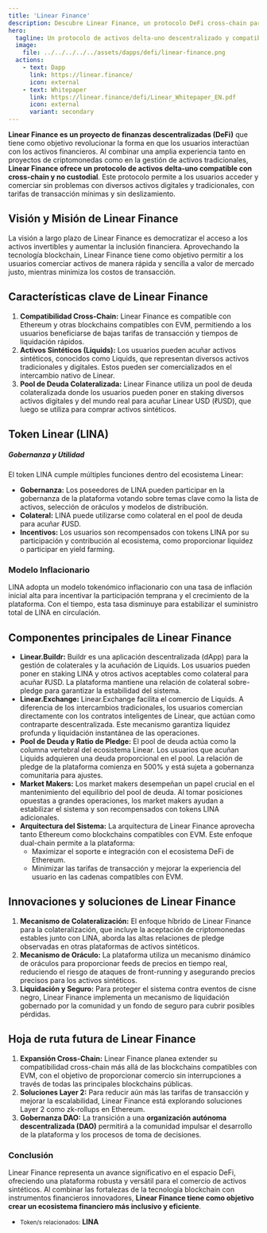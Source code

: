 ```yaml
---
title: 'Linear Finance'
description: Descubre Linear Finance, un protocolo DeFi cross-chain para el comercio de activos sintéticos con bajas tarifas y liquidez profunda.
hero:
  tagline: Un protocolo de activos delta-uno descentralizado y compatible con cross-chain.
  image: 
    file: ../../../../../assets/dapps/defi/linear-finance.png
  actions:
    - text: Dapp
      link: https://linear.finance/
      icon: external
    - text: Whitepaper
      link: https://linear.finance/defi/Linear_Whitepaper_EN.pdf
      icon: external
      variant: secondary
---
```


**Linear Finance es un proyecto de finanzas descentralizadas (DeFi)** que tiene como objetivo revolucionar la forma en que los usuarios interactúan con los activos financieros. Al combinar una amplia experiencia tanto en proyectos de criptomonedas como en la gestión de activos tradicionales, **Linear Finance ofrece un protocolo de activos delta-uno compatible con cross-chain y no custodial**. Este protocolo permite a los usuarios acceder y comerciar sin problemas con diversos activos digitales y tradicionales, con tarifas de transacción mínimas y sin deslizamiento.

## Visión y Misión de Linear Finance
La visión a largo plazo de Linear Finance es democratizar el acceso a los activos invertibles y aumentar la inclusión financiera. Aprovechando la tecnología blockchain, Linear Finance tiene como objetivo permitir a los usuarios comerciar activos de manera rápida y sencilla a valor de mercado justo, mientras minimiza los costos de transacción.

## Características clave de Linear Finance
1. **Compatibilidad Cross-Chain:** Linear Finance es compatible con Ethereum y otras blockchains compatibles con EVM, permitiendo a los usuarios beneficiarse de bajas tarifas de transacción y tiempos de liquidación rápidos.
2. **Activos Sintéticos (Liquids):** Los usuarios pueden acuñar activos sintéticos, conocidos como Liquids, que representan diversos activos tradicionales y digitales. Estos pueden ser comercializados en el intercambio nativo de Linear.
3. **Pool de Deuda Colateralizada:** Linear Finance utiliza un pool de deuda colateralizada donde los usuarios pueden poner en staking diversos activos digitales y del mundo real para acuñar Linear USD (ℓUSD), que luego se utiliza para comprar activos sintéticos.

## Token Linear (LINA)
##### Gobernanza y Utilidad
El token LINA cumple múltiples funciones dentro del ecosistema Linear:
- **Gobernanza:** Los poseedores de LINA pueden participar en la gobernanza de la plataforma votando sobre temas clave como la lista de activos, selección de oráculos y modelos de distribución.
- **Colateral:** LINA puede utilizarse como colateral en el pool de deuda para acuñar ℓUSD.
- **Incentivos:** Los usuarios son recompensados con tokens LINA por su participación y contribución al ecosistema, como proporcionar liquidez o participar en yield farming.

### Modelo Inflacionario
LINA adopta un modelo tokenómico inflacionario con una tasa de inflación inicial alta para incentivar la participación temprana y el crecimiento de la plataforma. Con el tiempo, esta tasa disminuye para estabilizar el suministro total de LINA en circulación.

## Componentes principales de Linear Finance
- **Linear.Buildr:** Buildr es una aplicación descentralizada (dApp) para la gestión de colaterales y la acuñación de Liquids. Los usuarios pueden poner en staking LINA y otros activos aceptables como colateral para acuñar ℓUSD. La plataforma mantiene una relación de colateral sobre-pledge para garantizar la estabilidad del sistema.
- **Linear.Exchange:** Linear.Exchange facilita el comercio de Liquids. A diferencia de los intercambios tradicionales, los usuarios comercian directamente con los contratos inteligentes de Linear, que actúan como contraparte descentralizada. Este mecanismo garantiza liquidez profunda y liquidación instantánea de las operaciones.
- **Pool de Deuda y Ratio de Pledge:** El pool de deuda actúa como la columna vertebral del ecosistema Linear. Los usuarios que acuñan Liquids adquieren una deuda proporcional en el pool. La relación de pledge de la plataforma comienza en 500% y está sujeta a gobernanza comunitaria para ajustes.
- **Market Makers:** Los market makers desempeñan un papel crucial en el mantenimiento del equilibrio del pool de deuda. Al tomar posiciones opuestas a grandes operaciones, los market makers ayudan a estabilizar el sistema y son recompensados con tokens LINA adicionales.
- **Arquitectura del Sistema:** La arquitectura de Linear Finance aprovecha tanto Ethereum como blockchains compatibles con EVM. Este enfoque dual-chain permite a la plataforma:
    - Maximizar el soporte e integración con el ecosistema DeFi de Ethereum.
    - Minimizar las tarifas de transacción y mejorar la experiencia del usuario en las cadenas compatibles con EVM.

## Innovaciones y soluciones de Linear Finance
1. **Mecanismo de Colateralización:** El enfoque híbrido de Linear Finance para la colateralización, que incluye la aceptación de criptomonedas estables junto con LINA, aborda las altas relaciones de pledge observadas en otras plataformas de activos sintéticos.
2. **Mecanismo de Oráculo:** La plataforma utiliza un mecanismo dinámico de oráculos para proporcionar feeds de precios en tiempo real, reduciendo el riesgo de ataques de front-running y asegurando precios precisos para los activos sintéticos.
3. **Liquidación y Seguro:** Para proteger el sistema contra eventos de cisne negro, Linear Finance implementa un mecanismo de liquidación gobernado por la comunidad y un fondo de seguro para cubrir posibles pérdidas.

## Hoja de ruta futura de Linear Finance
1. **Expansión Cross-Chain:** Linear Finance planea extender su compatibilidad cross-chain más allá de las blockchains compatibles con EVM, con el objetivo de proporcionar comercio sin interrupciones a través de todas las principales blockchains públicas.
2. **Soluciones Layer 2:** Para reducir aún más las tarifas de transacción y mejorar la escalabilidad, Linear Finance está explorando soluciones Layer 2 como zk-rollups en Ethereum.
3. **Gobernanza DAO:** La transición a una **organización autónoma descentralizada (DAO)** permitirá a la comunidad impulsar el desarrollo de la plataforma y los procesos de toma de decisiones.

### Conclusión
Linear Finance representa un avance significativo en el espacio DeFi, ofreciendo una plataforma robusta y versátil para el comercio de activos sintéticos. Al combinar las fortalezas de la tecnología blockchain con instrumentos financieros innovadores, **Linear Finance tiene como objetivo crear un ecosistema financiero más inclusivo y eficiente**.

- <small>Token/s relacionados:</small> **LINA**
